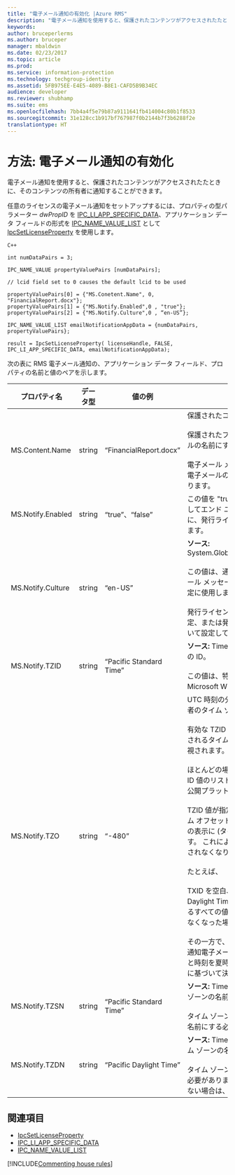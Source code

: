 ```yaml
---
title: "電子メール通知の有効化 |Azure RMS"
description: "電子メール通知を使用すると、保護されたコンテンツがアクセスされたたときに、そのコンテンツの所有者に通知することができます。"
keywords: 
author: bruceperlerms
ms.author: bruceper
manager: mbaldwin
ms.date: 02/23/2017
ms.topic: article
ms.prod: 
ms.service: information-protection
ms.technology: techgroup-identity
ms.assetid: 5FB975EE-E4E5-4089-B8E1-CAFD5B9B34EC
audience: developer
ms.reviewer: shubhamp
ms.suite: ems
ms.openlocfilehash: 7bb4a4f5e79b87a9111641fb414004c80b1f8533
ms.sourcegitcommit: 31e128cc1b917bf767987f0b2144b7f3b6288f2e
translationtype: HT
---
```

# <a name="how-to-enable-email-notification"></a>方法: 電子メール通知の有効化

電子メール通知を使用すると、保護されたコンテンツがアクセスされたたときに、そのコンテンツの所有者に通知することができます。

任意のライセンスの電子メール通知をセットアップするには、プロパティの型パラメーター *dwPropID* を [IPC\_LI\_APP\_SPECIFIC\_DATA](https://msdn.microsoft.com/library/hh535287.aspx)、アプリケーション データ フィールドの形式を [IPC\_NAME\_VALUE\_LIST](https://msdn.microsoft.com/library/hh535277.aspx) として [IpcSetLicenseProperty](https://msdn.microsoft.com/library/hh535271.aspx) を使用します。

    C++

    int numDataPairs = 3;

    IPC_NAME_VALUE propertyValuePairs [numDataPairs];

    // lcid field set to 0 causes the default lcid to be used

    propertyValuePairs[0] = {"MS.Conetent.Name", 0, "FinancialReport.docx"};
    propertyValuePairs[1] = {"MS.Notify.Enabled",0 , "true"};
    propertyValuePairs[2] = {"MS.Notify.Culture",0 , “en-US”};

    IPC_NAME_VALUE_LIST emailNotificationAppData = {numDataPairs, propertyValuePairs};

    result = IpcSetLicenseProperty( licenseHandle, FALSE, IPC_LI_APP_SPECIFIC_DATA, emailNotificationAppData);


次の表に RMS 電子メール通知の、アプリケーション データ フィールド、プロパティの名前と値のペアを示します。


|プロパティ名 | データ型 | 値の例 | 注 |
|--------------|-----------|---------------|-------|
|MS.Content.Name|string|“FinancialReport.docx”|保護されたコンテンツに関連付けられている識別子です。<br><br> 保護されたファイルでは、この値はパス情報がないファイルの名前にする必要があります。<br><br> 電子メール メッセージなどの他の種類のコンテンツでは、電子メールの件名であったり、空であったりする場合もあります。|
|MS.Notify.Enabled|string|“true”、“false”|この値を "true" にすると、だれかが発行ライセンスを使用してエンド ユーザー ライセンスを取得しようとしたときに、発行ライセンスの所有者に通知電子メールが送信されます。|
|MS.Notify.Culture|string|“en-US”| **ソース:** System.Globalization.CultureInfo.CurrentUICulture.Name <br><br>この値は、通知電子メールのローカライズ言語と、電子メール メッセージで使用する日付/時刻と数値の書式設定の指定に使用します。<br><br>発行ライセンスが作成されたコンピューターのユーザー設定、または発行ライセンスの所有者の優先カルチャに基づいて設定してください。|
|MS.Notify.TZID|string|“Pacific Standard Time”|**ソース:** TimeZoneInfo.Local.Id - Windows タイム ゾーンの ID。<br><br>この値は、特定のタイム ゾーンとその特性を表す Microsoft Windows OS のタイム ゾーンの識別子です。|
|MS.Notify.TZO|string|“-480”|UTC 時刻の分の観点から求められる、発行ライセンス所有者のタイム ゾーン オフセットです。<br><br>有効な TZID 値が指定されている場合は、それによって指定されるタイム ゾーンのオフセットが使用され、この値は無視されます。<br><br>ほとんどの場合、この値は Windows OS のタイム ゾーン ID 値のリストへのアクセス権がない非 Windows ベースの公開プラットフォームで使用されます。<br><br>TZID 値が指定されていない場合は、通知メッセージのタイム オフセットの計算にこの値が使用され、タイム ゾーン名の表示に (タイム ゾーン値に関係なく) TZSN が使用されます。 これにより、タイム ゾーンが固定され、夏時間で更新されなくなります (該当する場合)。<br><br>たとえば、<br><br>TXID を空白、TZ0 を「-420」、TZSN を「Pacific Daylight Time」に設定すると、通知電子メールに表示されるすべての値が「太平洋夏時間」に調整され、夏時間ではなくなった場合でもそのように表示されます。<br><br>その一方で、TZID と共に TZSN と TZDN を指定すると、通知電子メール内に指定された時刻の調整と表示は、日付と時刻を夏時間モードと標準モードのどちらで表示するかに基づいて決まります。|
|MS.Notify.TZSN|string|“Pacific Standard Time”|**ソース:** TimeZoneInfo.Local.StandardName - 標準タイム ゾーンの名前。<br><br>タイム ゾーンの標準タイム ゾーン名のローカライズされた名前にする必要があります。|
|MS.Notify.TZDN|string|“Pacific Daylight Time”|**ソース:** TimeZoneInfo.Local.DaylightName - 夏時間タイム ゾーンの名前。<br><br>タイム ゾーンの夏時間名のローカライズされた名前にする必要があります。 タイム ゾーンが夏時間をサポートしていない場合は、標準名と同じにすることができます。|

## <a name="related-topics"></a>関連項目

- [IpcSetLicenseProperty](https://msdn.microsoft.com/library/hh535271.aspx)
- [IPC\_LI\_APP\_SPECIFIC\_DATA](https://msdn.microsoft.com/library/hh535287.aspx)
- [IPC\_NAME\_VALUE\_LIST](https://msdn.microsoft.com/library/hh535277.aspx)

[!INCLUDE[Commenting house rules](../includes/houserules.md)]